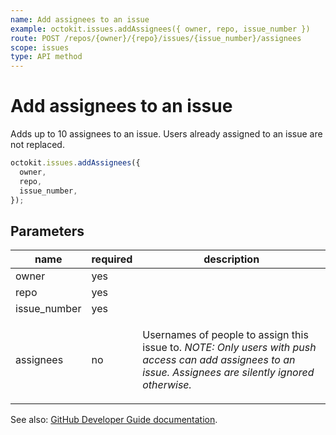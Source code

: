 ```yaml
---
name: Add assignees to an issue
example: octokit.issues.addAssignees({ owner, repo, issue_number })
route: POST /repos/{owner}/{repo}/issues/{issue_number}/assignees
scope: issues
type: API method
---
```


# Add assignees to an issue

Adds up to 10 assignees to an issue. Users already assigned to an issue are not replaced.

```js
octokit.issues.addAssignees({
  owner,
  repo,
  issue_number,
});
```

## Parameters

<table>
  <thead>
    <tr>
      <th>name</th>
      <th>required</th>
      <th>description</th>
    </tr>
  </thead>
  <tbody>
    <tr><td>owner</td><td>yes</td><td>

</td></tr>
<tr><td>repo</td><td>yes</td><td>

</td></tr>
<tr><td>issue_number</td><td>yes</td><td>

</td></tr>
<tr><td>assignees</td><td>no</td><td>

Usernames of people to assign this issue to. _NOTE: Only users with push access can add assignees to an issue. Assignees are silently ignored otherwise._

</td></tr>
  </tbody>
</table>

See also: [GitHub Developer Guide documentation](https://developer.github.com/v3/issues/assignees/#add-assignees-to-an-issue).
